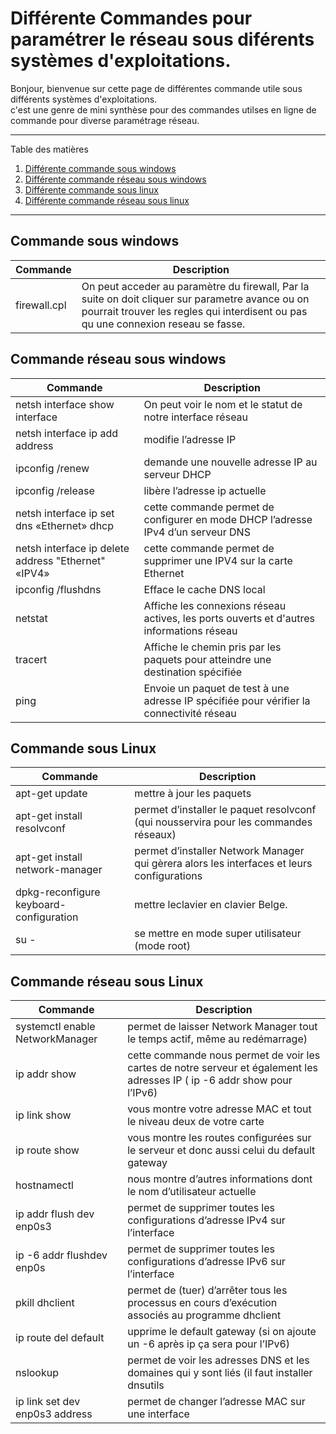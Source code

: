 # Différente Commandes pour paramétrer le réseau sous diférents systèmes d'exploitations. 

Bonjour, bienvenue sur cette page de différentes commande utile sous différents systèmes d'exploitations.<br>
c'est une genre de mini synthèse pour des commandes utilses en ligne de commande pour diverse paramétrage réseau.
*******
Table des matières  
 1. [Différente commande sous windows](#Commande-sous-windows)
 2. [Différente commande réseau sous windows](#Commande-reseau-sous-windows)
 3. [Différente commande sous linux](#Commande-sous-linux)
 4. [Différente commande réseau sous linux](#Commande-reseau-sous-linux)


*******


<div id='Commande-sous-windows'/> 
 
## Commande sous windows 
| Commande        | Description      |
| ------|-----|
| firewall.cpl | On peut acceder au paramètre du firewall, Par la suite on doit cliquer sur parametre avance ou on pourrait trouver les regles qui interdisent ou pas qu une connexion reseau se fasse.|

<div id='Commande-reseau-sous-windows'/> 
 
## Commande réseau sous windows
| Commande        | Description      |
| ------|-----|
| netsh interface show interface | On peut voir le nom et le statut de notre interface réseau |
| netsh interface ip add address | modifie l’adresse IP |
| ipconfig /renew | demande une nouvelle adresse IP au serveur DHCP |
| ipconfig /release | libère l’adresse ip actuelle |
| netsh interface ip set dns «Ethernet» dhcp | cette commande permet de configurer en mode DHCP l’adresse IPv4 d’un serveur DNS |
| netsh interface ip delete address "Ethernet" «IPV4» | cette commande permet de supprimer une IPV4 sur la carte Ethernet |
| ipconfig /flushdns | Efface le cache DNS local |
| netstat | Affiche les connexions réseau actives, les ports ouverts et d'autres informations réseau |
| tracert | Affiche le chemin pris par les paquets pour atteindre une destination spécifiée |
| ping | Envoie un paquet de test à une adresse IP spécifiée pour vérifier la connectivité réseau |

<div id='Commande-sous-linux'/> 
 
## Commande sous Linux 
| Commande        | Description      |
| ------|-----|
| apt-get update | mettre à jour les paquets |
|apt-get install resolvconf | permet d’installer le paquet resolvconf (qui nousservira pour les commandes réseaux) |
| apt-get install network-manager | permet d’installer Network Manager qui gèrera alors les interfaces et leurs configurations |
| dpkg-reconfigure keyboard-configuration | mettre leclavier en clavier Belge. |
| su - | se mettre en mode super utilisateur (mode root) |

  
<div id='Commande-reseau-sous-linux'/> 
 
## Commande réseau sous Linux
| Commande        | Description      |
| ------|-----|
| systemctl enable NetworkManager | permet de laisser Network Manager tout le temps actif, même au redémarrage) |
| ip addr show | cette commande nous permet de voir les cartes de notre serveur et également les adresses IP ( ip -6 addr show pour l’IPv6) |
| ip link show | vous montre votre adresse MAC et tout le niveau deux de votre carte |
| ip route show | vous montre les routes configurées sur le serveur et donc aussi celui du default gateway |
| hostnamectl | nous montre d’autres informations dont le nom d’utilisateur actuelle |
| ip addr flush dev enp0s3 | permet de supprimer toutes les configurations d’adresse IPv4 sur l’interface|
| ip -6 addr flushdev enp0s | permet de supprimer toutes les configurations d’adresse IPv6 sur l’interface |
| pkill dhclient | permet de (tuer) d’arrêter tous les processus en cours d’exécution associés au programme dhclient |
| ip route del default |upprime le default gateway (si on ajoute un -6 après ip ça sera pour l’IPv6) 
| nslookup | permet de voir les adresses DNS et les domaines qui y sont liés (il faut installer dnsutils  |
| ip link set dev enp0s3 address | permet de changer l’adresse MAC sur une interface |
